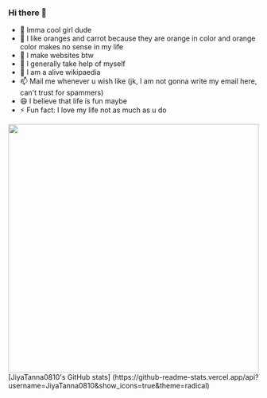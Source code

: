 ### Hi there 👋

- 🔭 Imma cool girl dude
- 🌱 I like oranges and carrot because they are orange in color and orange color makes no sense in my life
- 👯 I make websites btw
- 🤔 I generally take help of myself
- 💬 I am a alive wikipaedia
- 📫 Mail me whenever u wish like (jk, I am not gonna write my email here, can't trust for spammers)
- 😄 I believe that life is fun maybe
- ⚡ Fun fact: I love my life not as much as u do
<img src="https://cdn.dribbble.com/users/273277/screenshots/2245136/eye.gif" width="100%x" height="500px">
[JiyaTanna0810's GitHub stats]
(https://github-readme-stats.vercel.app/api?username=JiyaTanna0810&show_icons=true&theme=radical)
